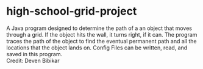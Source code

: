 # high-school-grid-project
 A Java program designed to determine the path of a an object that moves through a grid. 
 If the object hits the wall, it turns right, if it can. 
 The program traces the path of the object to find the eventual permanent path and all the locations that the object lands on. 
 Config Files can be written, read, and saved in this program.  
 Credit: Deven Bibikar
